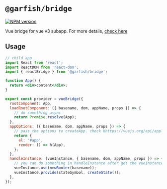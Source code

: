 # `@garfish/bridge`

[![NPM version](https://img.shields.io/npm/v/@garfish/bridge.svg?style=flat-square)](https://www.npmjs.com/package/@garfish/bridge)

Vue bridge for vue v3 subapp. For more details, [check here](https://www.garfishjs.org/guide/bridge)
## Usage

```jsx
// child app
import React from 'react';
import ReactDOM from 'react-dom';
import { reactBridge } from '@garfish/bridge';

function App() {
  return <div>content</div>;
}

export const provider = vueBridge({
  rootComponent: App,
  loadRootComponent: ({ basename, dom, appName, props }) => {
    // do something async
    return Promise.resolve(App);
  },
  appOptions: ({ basename, dom, appName, props }) => {
    // pass the options to createApp. check hhttps://vuejs.org/api/application.html#createApp
    return {
      el: '#app',
      render: () => h(App),
    };
  },
  handleInstance: (vueInstance, { basename, dom, appName, props }) => {
    // you can do something in handleInstance after get the vueInstance
    vueInstance.use(newRouter(basename));
    vueInstance.provide(stateSymbol, createState());
  },
});


```


